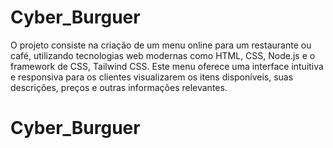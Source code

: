 # Cyber_Burguer
O projeto consiste na criação de um menu online para um restaurante ou café, utilizando tecnologias web modernas como HTML, CSS, Node.js e o framework de CSS, Tailwind CSS. Este menu oferece uma interface intuitiva e responsiva para os clientes visualizarem os itens disponíveis, suas descrições, preços e outras informações relevantes.
# Cyber_Burguer
